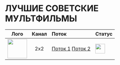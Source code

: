# ЛУЧШИЕ СОВЕТСКИЕ МУЛЬТФИЛЬМЫ
|Лого|Канал|Поток|Статус|
|:----:|:---:|:---|:---|
|<img src="https://i.ibb.co/4gcngSM/detkino.png" width="64" height="64">|2x2|[Поток 1](http://bl.uma.media/live/317805/HLS/4614144_2,2883584/2/1/playlist.m3u8)  [Поток 2](http://bl.uma.media/live/317805/HLS/4614144_2,2883584/2/1/playlist.m3u8)|<img src="https://i.ibb.co/C8m56df/icon-yes.png" width="32" height="32">
